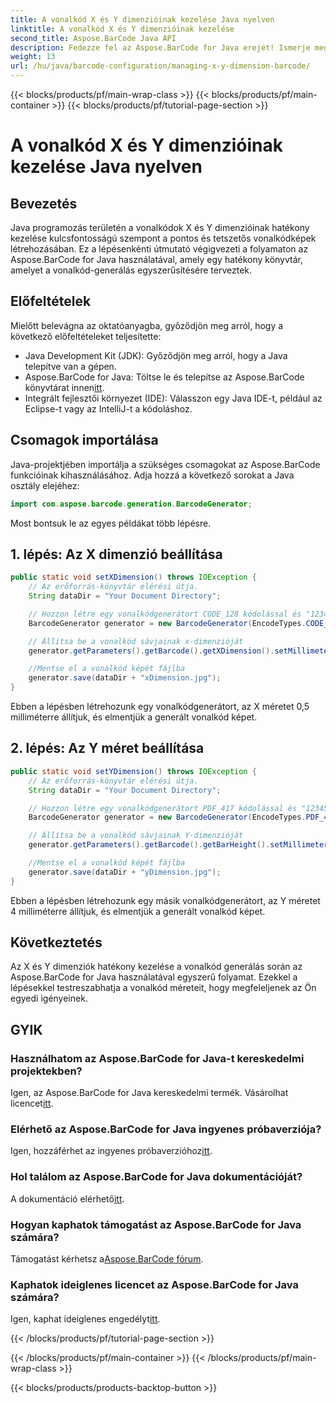```yaml
---
title: A vonalkód X és Y dimenzióinak kezelése Java nyelven
linktitle: A vonalkód X és Y dimenzióinak kezelése
second_title: Aspose.BarCode Java API
description: Fedezze fel az Aspose.BarCode for Java erejét! Ismerje meg az X és Y méretek könnyed kezelését lépésről lépésre. Növelje a pontosságot és a vizuális vonzerőt.
weight: 13
url: /hu/java/barcode-configuration/managing-x-y-dimension-barcode/
---
```


{{< blocks/products/pf/main-wrap-class >}}
{{< blocks/products/pf/main-container >}}
{{< blocks/products/pf/tutorial-page-section >}}

# A vonalkód X és Y dimenzióinak kezelése Java nyelven


## Bevezetés

Java programozás területén a vonalkódok X és Y dimenzióinak hatékony kezelése kulcsfontosságú szempont a pontos és tetszetős vonalkódképek létrehozásában. Ez a lépésenkénti útmutató végigvezeti a folyamaton az Aspose.BarCode for Java használatával, amely egy hatékony könyvtár, amelyet a vonalkód-generálás egyszerűsítésére terveztek.

## Előfeltételek

Mielőtt belevágna az oktatóanyagba, győződjön meg arról, hogy a következő előfeltételeket teljesítette:

- Java Development Kit (JDK): Győződjön meg arról, hogy a Java telepítve van a gépen.
-  Aspose.BarCode for Java: Töltse le és telepítse az Aspose.BarCode könyvtárat innen[itt](https://releases.aspose.com/barcode/java/).
- Integrált fejlesztői környezet (IDE): Válasszon egy Java IDE-t, például az Eclipse-t vagy az IntelliJ-t a kódoláshoz.

## Csomagok importálása

Java-projektjében importálja a szükséges csomagokat az Aspose.BarCode funkcióinak kihasználásához. Adja hozzá a következő sorokat a Java osztály elejéhez:

```java
import com.aspose.barcode.generation.BarcodeGenerator;
```

Most bontsuk le az egyes példákat több lépésre.

## 1. lépés: Az X dimenzió beállítása

```java
public static void setXDimension() throws IOException {
    // Az erőforrás-könyvtár elérési útja.
    String dataDir = "Your Document Directory";

    // Hozzon létre egy vonalkódgenerátort CODE_128 kódolással és "12345678" adatokkal
    BarcodeGenerator generator = new BarcodeGenerator(EncodeTypes.CODE_128, "12345678");

    // Állítsa be a vonalkód sávjainak x-dimenzióját
    generator.getParameters().getBarcode().getXDimension().setMillimeters(0.5f);

    //Mentse el a vonalkód képét fájlba
    generator.save(dataDir + "xDimension.jpg");
}
```

Ebben a lépésben létrehozunk egy vonalkódgenerátort, az X méretet 0,5 milliméterre állítjuk, és elmentjük a generált vonalkód képet.

## 2. lépés: Az Y méret beállítása

```java
public static void setYDimension() throws IOException {
    // Az erőforrás-könyvtár elérési útja.
    String dataDir = "Your Document Directory";

    // Hozzon létre egy vonalkódgenerátort PDF_417 kódolással és "12345678" adatokkal
    BarcodeGenerator generator = new BarcodeGenerator(EncodeTypes.PDF_417, "12345678");

    // Állítsa be a vonalkód sávjainak Y-dimenzióját
    generator.getParameters().getBarcode().getBarHeight().setMillimeters(4);

    //Mentse el a vonalkód képét fájlba
    generator.save(dataDir + "yDimension.jpg");
}
```

Ebben a lépésben létrehozunk egy másik vonalkódgenerátort, az Y méretet 4 milliméterre állítjuk, és elmentjük a generált vonalkód képet.

## Következtetés

Az X és Y dimenziók hatékony kezelése a vonalkód generálás során az Aspose.BarCode for Java használatával egyszerű folyamat. Ezekkel a lépésekkel testreszabhatja a vonalkód méreteit, hogy megfeleljenek az Ön egyedi igényeinek.

## GYIK

### Használhatom az Aspose.BarCode for Java-t kereskedelmi projektekben?
 Igen, az Aspose.BarCode for Java kereskedelmi termék. Vásárolhat licencet[itt](https://purchase.aspose.com/buy).

### Elérhető az Aspose.BarCode for Java ingyenes próbaverziója?
 Igen, hozzáférhet az ingyenes próbaverzióhoz[itt](https://releases.aspose.com/).

### Hol találom az Aspose.BarCode for Java dokumentációját?
 A dokumentáció elérhető[itt](https://reference.aspose.com/barcode/java/).

### Hogyan kaphatok támogatást az Aspose.BarCode for Java számára?
 Támogatást kérhetsz a[Aspose.BarCode fórum](https://forum.aspose.com/c/barcode/13).

### Kaphatok ideiglenes licencet az Aspose.BarCode for Java számára?
Igen, kaphat ideiglenes engedélyt[itt](https://purchase.aspose.com/temporary-license/).

{{< /blocks/products/pf/tutorial-page-section >}}

{{< /blocks/products/pf/main-container >}}
{{< /blocks/products/pf/main-wrap-class >}}

{{< blocks/products/products-backtop-button >}}
